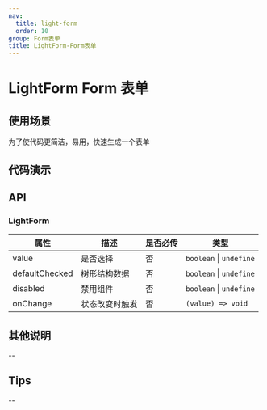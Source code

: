 ```yaml
---
nav:
  title: light-form
  order: 10
group: Form表单
title: LightForm-Form表单
---
```


# LightForm Form 表单

## 使用场景

为了使代码更简洁，易用，快速生成一个表单

## 代码演示

<code src='./demo' title='代码'></code>

## API

### LightForm

| 属性           | 描述           | 是否必传 | 类型                    |
| -------------- | -------------- | -------- | ----------------------- |
| value          | 是否选择       | 否       | `boolean` \| `undefine` |
| defaultChecked | 树形结构数据   | 否       | `boolean` \| `undefine` |
| disabled       | 禁用组件       | 否       | `boolean` \| `undefine` |
| onChange       | 状态改变时触发 | 否       | `(value) => void`       |

## 其他说明

--

## Tips

--
